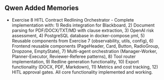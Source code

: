 ## Qwen Added Memories
- Exercise 8 HITL Contract Redlining Orchestrator - Complete implementation with: 1) Redis integration for Blackboard, 2) Document parsing for PDF/DOCX/TXT/MD with clause extraction, 3) OpenAI risk assessment, 4) PostgreSQL database in docker-compose.yml, 5) Reusable components from Exercise 7 (observability, utils, config), 6) Frontend reusable components (PageHeader, Card, Button, RadioGroup, Dropzone, EmptyState), 7) Multi-agent orchestration (Manager-Worker, Planner-Executor, Reviewer-Referee patterns), 8) Tool router implementation, 9) Redline generation functionality, 10) Export functionality (DOCX, PDF, Markdown), 11) Metrics and cost tracking, 12) HITL approval gates. All core functionality implemented and working.
